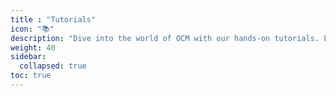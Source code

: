```yaml
---
title : "Tutorials"
icon: "📚"
description: "Dive into the world of OCM with our hands-on tutorials. Learn by doing!"
weight: 40
sidebar:
  collapsed: true
toc: true
---
```

